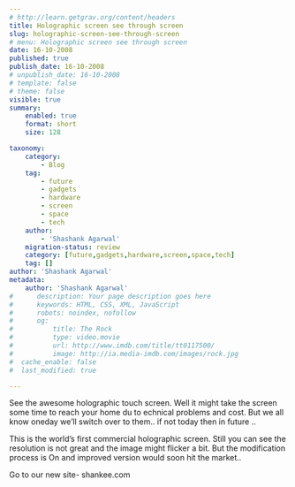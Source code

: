 ```yaml
---
# http://learn.getgrav.org/content/headers
title: Holographic screen see through screen
slug: holographic-screen-see-through-screen
# menu: Holographic screen see through screen
date: 16-10-2008
published: true
publish_date: 16-10-2008
# unpublish_date: 16-10-2008
# template: false
# theme: false
visible: true
summary:
    enabled: true
    format: short
    size: 128

taxonomy:
    category:
        - Blog
    tag:
        - future
        - gadgets
        - hardware
        - screen
        - space
        - tech
    author:
        - 'Shashank Agarwal'
    migration-status: review
    category: [future,gadgets,hardware,screen,space,tech]
    tag: []
author: 'Shashank Agarwal'
metadata:
    author: 'Shashank Agarwal'
#      description: Your page description goes here
#      keywords: HTML, CSS, XML, JavaScript
#      robots: noindex, nofollow
#      og:
#          title: The Rock
#          type: video.movie
#          url: http://www.imdb.com/title/tt0117500/
#          image: http://ia.media-imdb.com/images/rock.jpg
#  cache_enable: false
#  last_modified: true

---
```


See the awesome holographic touch screen. Well it might take the screen some time to reach your home du to echnical problems and cost. But we all know oneday we’ll switch over to them.. if not today then in future ..  
  
  
This is the world’s first commercial holographic screen. Still you can see the resolution is not great and the image might flicker a bit. But the modification process is On and improved version would soon hit the market..

Go to our new site- shankee.com
